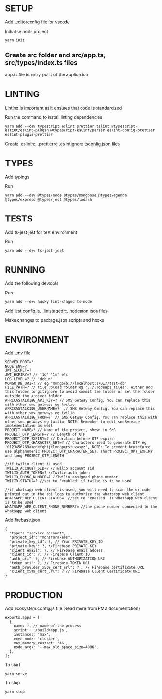 # SETUP

Add .editorconfig file for vscode

Initialise node project

```
yarn init
```

## Create src folder and src/app.ts, src/types/index.ts files

app.ts file is entry point of the application

# LINTING

Linting is important as it ensures that code is standardized

Run the command to install linting dependencies

```
yarn add --dev typescript eslint prettier tslint @typescript-eslint/eslint-plugin @typescript-eslint/parser eslint-config-prettier eslint-plugin-prettier
```

Create .eslintrc, .prettierrc .eslintignore tsconfig.json files

# TYPES

Add typings

Run

```
yarn add --dev @types/node @types/mongoose @types/agenda @types/express @types/jest @types/lodash
```

# TESTS

Add ts-jest jest for test environment

Run

```
yarn add --dev ts-jest jest
```

# RUNNING

Add the following devtools

Run

```
yarn add --dev husky lint-staged ts-node
```

Add jest.config.js, .lintstagedrc, nodemon.json files

Make changes to package.json scripts and hooks

# ENVIRONMENT

Add .env file

```
SERVER_PORT=?
NODE_ENV=?
JWT_SECRET=?
JWT_EXPIRY=? // '1d' '1m' etc
LOG_LEVEL=? // 'debug'
MONGO_DB_URI=? // eg 'mongodb://localhost:27017/test-db'
FILE_PATH=? // file upload folder eg '../.nodeapi_files', either add this folder to gitignore to avoid commit the folder or set the folder outside the project folder
AFRICASTALKING_API_KEY=? // SMS Getway Config, You can replace this with other sms getways eg twilio
AFRICASTALKING_USERNAME=?  // SMS Getway Config, You can replace this with other sms getways eg twilio
AFRICASTALKING_FROM=?  // SMS Getway Config, You can replace this with other sms getways eg twilio: NOTE: Remember to edit smsService implementation as well
PROJECT_NAME=? // Name of the project, shown in SMS
PROJECT_OTP_LENGTH=? // Length of OTP
PROJECT_OTP_EXPIRY=? // Duration before OTP expires
PROJECT_OTP_CHARACTER_SET=? // Characters used to generate OTP eg '0123456789abcdefghijklmnopqrstuvwxyz', NOTE: To prevent bruteforce use alphanumeric PROJECT_OTP_CHARACTER_SET, short PROJECT_OPT_EXPIRY and long PROJECT_OTP_LENGTH

//if twilio client is used
TWILIO_ACCOUNT_SID=? //Twilio account sid
TWILIO_AUTH_TOKEN=? //Twilio auth token
TWILIO_PHONE_NUMBER=? //Twilio assigned phone number
TWILIO_STATUS=? //set to 'enabled' if twilio is to be used

//if whatsapp web client is used, you will need to scan the qr code printed out in the api logs to authorize the whatsapp web client
WHATSAPP_WEB_CLIENT_STATUS=? //set to 'enabled' if whatsapp web client is to be used
WHATSAPP_WEB_CLIENT_PHONE_NUMBER?= //the phone number connected to the whatsapp web client
```

Add firebase.json

```
{
  "type": "service_account",
  "project_id": "mdharura-ebs",
  "private_key_id": ?, // Your PRIVATE_KEY_ID
  "private_key": ?, //Firebase PRIVATE_KEY
  "client_email": ?, // Firebase email addess
  "client_id": ?, // Firebase Client ID
  "auth_uri": ?, // Firebase AUTHORIZATION URI
  "token_uri": ?, // Firebase TOKEN URI
  "auth_provider_x509_cert_url": ? , // Firebase Certificate URL
  "client_x509_cert_url": ? // Firebase Client Certificate URL
}

```

# PRODUCTION

Add ecosystem.config.js file (Read more from PM2 documentation)

```
exports.apps = [
  {
    name: ?, // name of the process
    script: './build/app.js',
    instances: 'max',
    exec_mode: 'cluster',
    max_memory_restart: '4G',
    node_args: '--max_old_space_size=4096',
  },
];
```

To start

```
yarn serve
```

To stop

```
yarn stop
```
